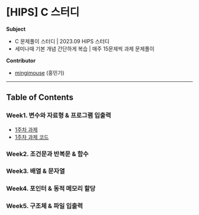# [HIPS] C 스터디
**Subject**

- C 문제풀이 스터디 | 2023.09 HIPS 스터디<br>
- 세미나때 기본 개념 간단하게 복습 | 매주 15문제씩 과제 문제풀이<br>

**Contributor**

- [mingimouse](https://github.com/mingimouse/) (홍민기)<br>

---

## Table of Contents

### Week1. 변수와 자료형 & 프로그램 입출력

- [1주차 과제](./week1/homework-01/homework-01.md)
- [1주차 과제 코드](./week1/)

### Week2. 조건문과 반복문 & 함수



### Week3. 배열 & 문자열



### Week4. 포인터 & 동적 메모리 할당



### Week5. 구조체 & 파일 입출력




